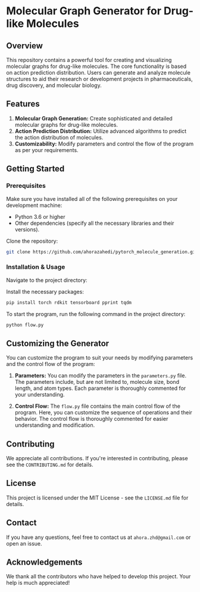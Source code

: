 # Molecular Graph Generator for Drug-like Molecules

## Overview 

This repository contains a powerful tool for creating and visualizing molecular graphs for drug-like molecules. The core functionality is based on action prediction distribution. Users can generate and analyze molecule structures to aid their research or development projects in pharmaceuticals, drug discovery, and molecular biology.

## Features

1. **Molecular Graph Generation:** Create sophisticated and detailed molecular graphs for drug-like molecules. 
2. **Action Prediction Distribution:** Utilize advanced algorithms to predict the action distribution of molecules.
3. **Customizability:** Modify parameters and control the flow of the program as per your requirements.
   
## Getting Started

### Prerequisites

Make sure you have installed all of the following prerequisites on your development machine:

- Python 3.6 or higher
- Other dependencies (specify all the necessary libraries and their versions).

Clone the repository:

```sh
git clone https://github.com/ahorazahedi/pytorch_molecule_generation.git
```

### Installation & Usage

Navigate to the project directory:


Install the necessary packages:

```sh
pip install torch rdkit tensorboard pprint tqdm 
```

To start the program, run the following command in the project directory:

```sh
python flow.py
```

## Customizing the Generator

You can customize the program to suit your needs by modifying parameters and the control flow of the program:

1. **Parameters:** You can modify the parameters in the `parameters.py` file. The parameters include, but are not limited to, molecule size, bond length, and atom types. Each parameter is thoroughly commented for your understanding.

2. **Control Flow:** The `flow.py` file contains the main control flow of the program. Here, you can customize the sequence of operations and their behavior. The control flow is thoroughly commented for easier understanding and modification.

## Contributing

We appreciate all contributions. If you're interested in contributing, please see the `CONTRIBUTING.md` for details.

## License

This project is licensed under the MIT License - see the `LICENSE.md` file for details.

## Contact

If you have any questions, feel free to contact us at `ahora.zhd@gmail.com` or open an issue.

## Acknowledgements

We thank all the contributors who have helped to develop this project. Your help is much appreciated!
